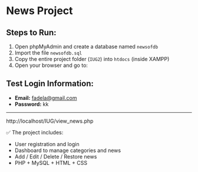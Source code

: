 #  News Project

##  Steps to Run:
1. Open phpMyAdmin and create a database named `newsofdb`
2. Import the file `newsofdb.sql`
3. Copy the entire project folder (`IUG2`) into `htdocs` (inside XAMPP)
4. Open your browser and go to:

##  Test Login Information:
- **Email:** fadela@gmail.com  
- **Password:** kk

---
http://localhost/IUG/view_news.php

✅ The project includes:
- User registration and login  
- Dashboard to manage categories and news  
- Add / Edit / Delete / Restore news  
- PHP + MySQL + HTML + CSS
